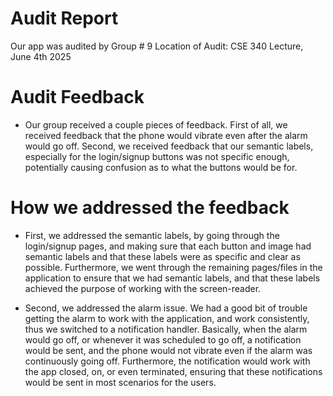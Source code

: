 # Audit Report
Our app was audited by Group # 9
Location of Audit: CSE 340 Lecture, June 4th 2025


# Audit Feedback
- Our group received a couple pieces of feedback. First of all, we received feedback that the phone would vibrate even after the alarm would go off. Second, we received feedback that our semantic labels, especially for the login/signup buttons was not specific enough, potentially causing confusion as to what the buttons would be for. 


# How we addressed the feedback
- First, we addressed the semantic labels, by going through the login/signup pages, and making sure that each button and image had semantic labels and that these labels were as specific and clear as possible. Furthermore, we went through the remaining pages/files in the application to ensure that we had semantic labels, and that these labels achieved the purpose of working with the screen-reader. 

- Second, we addressed the alarm issue. We had a good bit of trouble getting the alarm to work with the application, and work consistently, thus we switched to a notification handler. Basically, when the alarm would go off, or whenever it was scheduled to go off, a notification would be sent, and the phone would not vibrate even if the alarm was continuously going off. Furthermore, the notification would work with the app closed, on, or even terminated, ensuring that these notifications would be sent in most scenarios for the users. 


